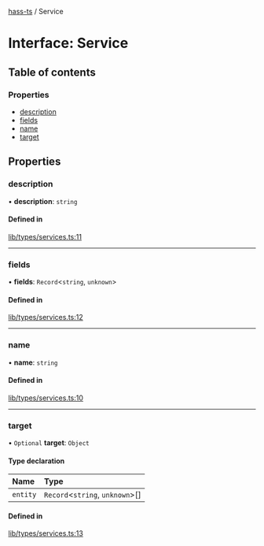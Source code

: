 [hass-ts](../README.md) / Service

# Interface: Service

## Table of contents

### Properties

- [description](Service.md#description)
- [fields](Service.md#fields)
- [name](Service.md#name)
- [target](Service.md#target)

## Properties

### description

• **description**: `string`

#### Defined in

[lib/types/services.ts:11](https://github.com/benwainwright/hass-ts/blob/2754a39/src/lib/types/services.ts#L11)

___

### fields

• **fields**: `Record`\<`string`, `unknown`\>

#### Defined in

[lib/types/services.ts:12](https://github.com/benwainwright/hass-ts/blob/2754a39/src/lib/types/services.ts#L12)

___

### name

• **name**: `string`

#### Defined in

[lib/types/services.ts:10](https://github.com/benwainwright/hass-ts/blob/2754a39/src/lib/types/services.ts#L10)

___

### target

• `Optional` **target**: `Object`

#### Type declaration

| Name | Type |
| :------ | :------ |
| `entity` | `Record`\<`string`, `unknown`\>[] |

#### Defined in

[lib/types/services.ts:13](https://github.com/benwainwright/hass-ts/blob/2754a39/src/lib/types/services.ts#L13)
